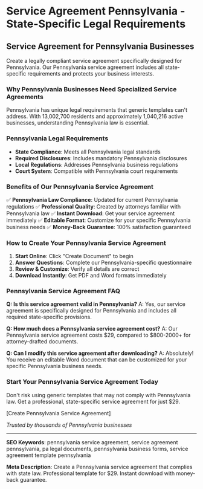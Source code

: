 # Service Agreement Pennsylvania - State-Specific Legal Requirements

## Service Agreement for Pennsylvania Businesses

Create a legally compliant service agreement specifically designed for Pennsylvania. Our Pennsylvania service agreement includes all state-specific requirements and protects your business interests.

### Why Pennsylvania Businesses Need Specialized Service Agreements

Pennsylvania has unique legal requirements that generic templates can't address. With 13,002,700 residents and approximately 1,040,216 active businesses, understanding Pennsylvania law is essential.

### Pennsylvania Legal Requirements

- **State Compliance**: Meets all Pennsylvania legal standards
- **Required Disclosures**: Includes mandatory Pennsylvania disclosures
- **Local Regulations**: Addresses Pennsylvania business regulations
- **Court System**: Compatible with Pennsylvania court requirements

### Benefits of Our Pennsylvania Service Agreement

✅ **Pennsylvania Law Compliance**: Updated for current Pennsylvania regulations
✅ **Professional Quality**: Created by attorneys familiar with Pennsylvania law
✅ **Instant Download**: Get your service agreement immediately
✅ **Editable Format**: Customize for your specific Pennsylvania business needs
✅ **Money-Back Guarantee**: 100% satisfaction guaranteed

### How to Create Your Pennsylvania Service Agreement

1. **Start Online**: Click "Create Document" to begin
2. **Answer Questions**: Complete our Pennsylvania-specific questionnaire
3. **Review & Customize**: Verify all details are correct
4. **Download Instantly**: Get PDF and Word formats immediately

### Pennsylvania Service Agreement FAQ

**Q: Is this service agreement valid in Pennsylvania?**
A: Yes, our service agreement is specifically designed for Pennsylvania and includes all required state-specific provisions.

**Q: How much does a Pennsylvania service agreement cost?**
A: Our Pennsylvania service agreement costs $29, compared to $800-2000+ for attorney-drafted documents.

**Q: Can I modify this service agreement after downloading?**
A: Absolutely! You receive an editable Word document that can be customized for your specific Pennsylvania business needs.

### Start Your Pennsylvania Service Agreement Today

Don't risk using generic templates that may not comply with Pennsylvania law. Get a professional, state-specific service agreement for just $29.

[Create Pennsylvania Service Agreement]

_Trusted by thousands of Pennsylvania businesses_

---

**SEO Keywords**: pennsylvania service agreement, service agreement pennsylvania, pa legal documents, pennsylvania business forms, service agreement template pennsylvania

**Meta Description**: Create a Pennsylvania service agreement that complies with state law. Professional template for $29. Instant download with money-back guarantee.
